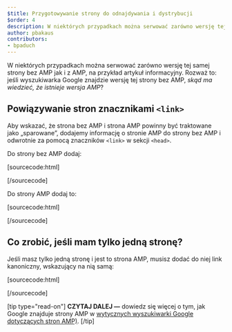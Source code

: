 ```yaml
---
$title: Przygotowywanie strony do odnajdywania i dystrybucji
$order: 4
description: W niektórych przypadkach można serwować zarówno wersję tej samej strony bez AMP jak i z AMP, na przykład artykuł informacyjny. Rozważ to: jeśli wyszukiwarka Google...
author: pbakaus
contributors:
- bpaduch
---
```


W niektórych przypadkach można serwować zarówno wersję tej samej strony bez AMP jak i z AMP, na przykład artykuł informacyjny. Rozważ to: jeśli wyszukiwarka Google znajdzie wersję tej strony bez AMP, *skąd ma wiedzieć, że istnieje wersja AMP*?

## Powiązywanie stron znacznikami `<link>`

Aby wskazać, że strona bez AMP i strona AMP powinny być traktowane jako „sparowane”, dodajemy informację o stronie AMP do strony bez AMP i odwrotnie za pomocą znaczników `<link>` w sekcji `<head>`.

Do strony bez AMP dodaj:

[sourcecode:html]


<link rel="amphtml" href="https://www.example.com/url/to/amp/document.html"> [/sourcecode]

Do strony AMP dodaj to:

[sourcecode:html]


<link rel="canonical" href="https://www.example.com/url/to/full/document.html"> [/sourcecode]

## Co zrobić, jeśli mam tylko jedną stronę?

Jeśli masz tylko jedną stronę i jest to strona AMP, musisz dodać do niej link kanoniczny, wskazujący na nią samą:

[sourcecode:html]


<link rel="canonical" href="https://www.example.com/url/to/amp/document.html"> [/sourcecode]

[tip type="read-on"] **CZYTAJ DALEJ —** dowiedz się więcej o tym, jak Google znajduje strony AMP w [wytycznych wyszukiwarki Google dotyczących stron AMP)](https://support.google.com/webmasters/answer/6340290). [/tip]
